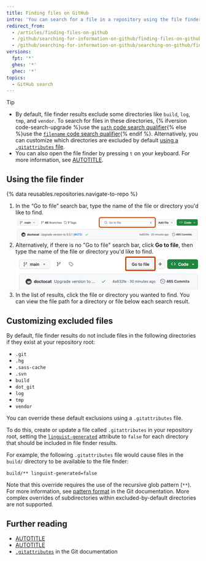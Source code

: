 ```yaml
---
title: Finding files on GitHub
intro: 'You can search for a file in a repository using the file finder. To search for a file in multiple repositories on {% data variables.product.github %}, use the {% ifversion code-search-upgrade %}[`path` code search qualifier](/search-github/github-code-search/understanding-github-code-search-syntax#path-qualifier){% else %}[`filename` code search qualifier](/search-github/searching-on-github/searching-code#search-by-filename){% endif %}.'
redirect_from:
  - /articles/finding-files-on-github
  - /github/searching-for-information-on-github/finding-files-on-github
  - /github/searching-for-information-on-github/searching-on-github/finding-files-on-github
versions:
  fpt: '*'
  ghes: '*'
  ghec: '*'
topics:
  - GitHub search
---
```


> [!TIP]
> * By default, file finder results exclude some directories like `build`, `log`, `tmp`, and `vendor`. To search for files in these directories, {% ifversion code-search-upgrade %}use the [`path` code search qualifier](/search-github/github-code-search/understanding-github-code-search-syntax#path-qualifier){% else %}use the [`filename` code search qualifier](/search-github/searching-on-github/searching-code#search-by-filename){% endif %}. Alternatively, you can customize which directories are excluded by default [using a `.gitattributes` file](#customizing-excluded-files).
> * You can also open the file finder by pressing `t` on your keyboard. For more information, see [AUTOTITLE](/get-started/accessibility/keyboard-shortcuts).

## Using the file finder

{% data reusables.repositories.navigate-to-repo %}
1. In the “Go to file” search bar, type the name of the file or directory you'd like to find.
   ![Screenshot of the main view for a repository. A search bar, labeled "Go to file", is outlined in dark orange.](/assets/images/help/repository/repository-main-page-go-to-file.png)
1. Alternatively, if there is no "Go to file" search bar, click **Go to file**, then type the name of the file or directory you'd like to find.
   ![Screenshot of the main view for a repository. A "Go to file" button is outlined in dark orange.](/assets/images/help/repository/repository-main-page-go-to-file-no-search-bar.png)
1. In the list of results, click the file or directory you wanted to find. You can view the file path for a directory or file below each search result.

## Customizing excluded files

By default, file finder results do not include files in the following directories if they exist at your repository root:

* `.git`
* `.hg`
* `.sass-cache`
* `.svn`
* `build`
* `dot_git`
* `log`
* `tmp`
* `vendor`

You can override these default exclusions using a `.gitattributes` file.

To do this, create or update a file called `.gitattributes` in your repository root, setting the [`linguist-generated`](https://github.com/github-linguist/linguist/blob/main/docs/overrides.md) attribute to `false` for each directory that should be included in file finder results.

For example, the following `.gitattributes` file would cause files in the `build/` directory to be available to the file finder:

```text
build/** linguist-generated=false
```

Note that this override requires the use of the recursive glob pattern (`**`). For more information, see [pattern format](https://git-scm.com/docs/gitignore#_pattern_format) in the Git documentation. More complex overrides of subdirectories within excluded-by-default directories are not supported.

## Further reading

* [AUTOTITLE](/search-github/getting-started-with-searching-on-github/about-searching-on-github)
* [AUTOTITLE](/repositories/working-with-files/managing-files/customizing-how-changed-files-appear-on-github)
* [`.gitattributes`](https://git-scm.com/docs/gitattributes) in the Git documentation
